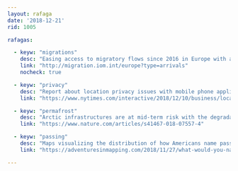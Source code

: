 ```yaml
---
layout: rafaga
date: '2018-12-21'
rid: 1005

rafagas:

  - keyw: "migrations"
    desc: "Easing access to migratory flows since 2016 in Europe with an interactive map"
    link: "http://migration.iom.int/europe?type=arrivals"
    nocheck: true

  - keyw: "privacy"
    desc: "Report about location privacy issues with mobile phone applications"
    link: "https://www.nytimes.com/interactive/2018/12/10/business/location-data-privacy-apps.html"

  - keyw: "permafrost"
    desc: "Arctic infrastructures are at mid-term risk with the degradation of the permafrost thanks to climate change"
    link: "https://www.nature.com/articles/s41467-018-07557-4"

  - keyw: "passing"
    desc: "Maps visualizing the distribution of how Americans name passing through the mountains: gap, pass, notch and saddle"
    link: "https://adventuresinmapping.com/2018/11/27/what-would-you-name-a-way-through-mountains/"

---
```

